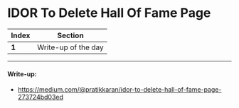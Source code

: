 # IDOR To Delete Hall Of Fame Page

Index | Section
--- | ---
**1** | Write-up of the day

___


#### Write-up: 

* https://medium.com/@pratikkaran/idor-to-delete-hall-of-fame-page-273724bd03ed

